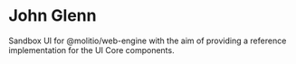 # John Glenn 

Sandbox UI for @molitio/web-engine with the aim of providing a reference implementation for the UI Core components.
